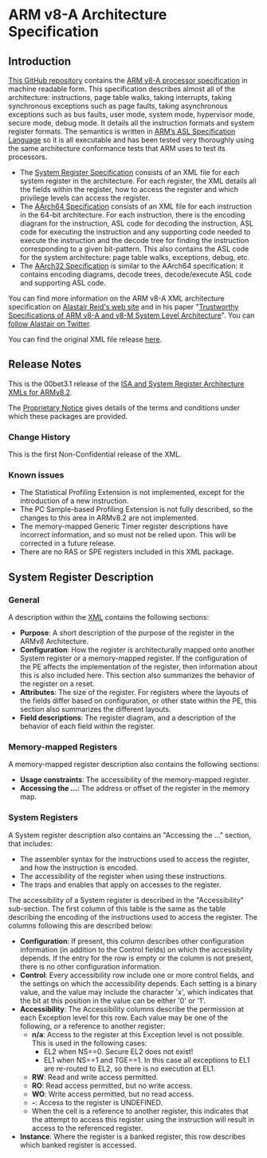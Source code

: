 # ARM v8-A Architecture Specification

## Introduction

[This GitHub repository](//github.com/meriac/archex) contains the [ARM v8-A processor specification](https://static.docs.arm.com/ddi0487/b/DDI0487B_a_armv8_arm.pdf) in machine readable form. This specification describes almost all of the architecture: instructions, page table walks, taking interrupts, taking synchronous exceptions such as page faults, taking asynchronous exceptions such as bus faults, user mode, system mode, hypervisor mode, secure mode, debug mode. It details all the instruction formats and system register formats. The semantics is written in [ARM’s ASL Specification Language](https://alastairreid.github.io/specification_languages/) so it is all executable and has been tested very thoroughly using the same architecture conformance tests that ARM uses to test its processors.

- The [System Register Specification](//meriac.github.io/ARMv82A-SysReg/func_index.xml) consists of an XML file for each system register in the architecture. For each register, the XML details all the fields within the register, how to access the register and which privilege levels can access the register.
- The [AArch64 Specification](//meriac.github.io/A64_v82A_ISA) consists of an XML file for each instruction in the 64-bit architecture. For each instruction, there is the encoding diagram for the instruction, ASL code for decoding the instruction, ASL code for executing the instruction and any supporting code needed to execute the instruction and the decode tree for finding the instruction corresponding to a given bit-pattern. This also contains the ASL code for the system architecture: page table walks, exceptions, debug, etc.
- The [AArch32 Specification](//meriac.github.io/AArch32_v82A_ISA) is similar to the AArch64 specification: it contains encoding diagrams, decode trees, decode/execute ASL code and supporting ASL code.

You can find more information on the ARM v8-A XML architecture specification on [Alastair Reid's web site](//alastairreid.github.io/ARM-v8a-xml-release/) and in his paper "[Trustworthy Specifications of ARM v8-A and v8-M System Level Architecture](//alastairreid.github.io/papers/fmcad2016-trustworthy.pdf)". You can [follow Alastair on Twitter](https://twitter.com/alastair_d_reid).

You can find the original XML file release [here](https://developer.arm.com/products/architecture/a-profile/exploration-tools).

## Release Notes

This is the 00bet3.1 release of the [ISA and System Register Architecture XMLs for ARMv8.2](https://developer.arm.com/products/architecture/a-profile/exploration-tools).

The [Proprietary Notice](//github.com/meriac/archex/blob/master/README.md) gives details of the terms and conditions under which these packages are provided.

### Change History

This is the first Non-Confidential release of the XML.

### Known issues

- The Statistical Profiling Extension is not implemented, except for the introduction of a new instruction.
- The PC Sample-based Profiling Extension is not fully described, so the changes to this area in ARMv8.2 are not implemented.
- The memory-mapped Generic Timer register descriptions have incorrect information, and so must not be relied upon. This will be corrected in a future release.
- There are no RAS or SPE registers included in this XML package.

## System Register Description

### General

A description within the [XML](//meriac.github.io/ARMv82A-SysReg/func_index.xml) contains the following sections:

- **Purpose**: A short description of the purpose of the register in the ARMv8 Architecture.
- **Configuration**: How the register is architecturally mapped onto another System register or a memory-mapped register. If the configuration of the PE affects the implementation of the register, then information about this is also included here. This section also summarizes the behavior of the register on a reset.
- **Attributes**: The size of the register. For registers where the layouts of the fields differ based on configuration, or other state within the PE, this section also summarizes the different layouts.
- **Field descriptions**: The register diagram, and a description of the behavior of each field within the register.

### Memory-mapped Registers

A memory-mapped register description also contains the following sections:

- **Usage constraints**: The accessibility of the memory-mapped register.
- **Accessing the ...**: The address or offset of the register in the memory map.

### System Registers

A System register description also contains an "Accessing the ..." section, that includes:

- The assembler syntax for the instructions used to access the register, and how the instruction is encoded.
- The accessibility of the register when using these instructions.
- The traps and enables that apply on accesses to the register.

The accessibility of a System register is described in the "Accessibility" sub-section. The first column of this table is the same as the table describing the encoding of the instructions used to access the register. The columns following this are described below:

- **Configuration**: If present, this column describes other configuration information (in addition to the Control fields) on which the accessibility depends. If the entry for the row is empty or the column is not present, there is no other configuration information.
- **Control**: Every accessibility row include one or more control fields, and the settings on which the accessibility depends. Each setting is a binary value, and the value may include the character 'x', which indicates that the bit at this position in the value can be either '0' or '1'.
- **Accessibility**: The Accessibility columns describe the permission at each Exception level for this row. Each value may be one of the following, or a reference to another register:
  - **n/a**: Access to the register at this Exception level is not possible. This is used in the following cases:
     - EL2 when NS==0. Secure EL2 does not exist!
     - EL1 when NS==1 and TGE==1. In this case all exceptions to EL1 are re-routed to EL2, so there is no execution at EL1.
  - **RW**: Read and write access permitted.
  - **RO**: Read access permitted, but no write access.
  - **WO**: Write access permitted, but no read access.
  - **-**: Access to the register is UNDEFINED.
  - When the cell is a reference to another register, this indicates that the attempt to access this register using the instruction will result in access to the referenced register.
- **Instance**: Where the register is a banked register, this row describes which banked register is accessed.
